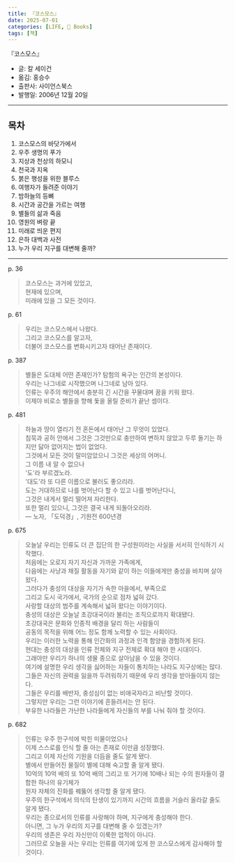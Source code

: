 ```yaml
---
title: 『코스모스』
date: 2025-07-01
categories: [LIFE, 📖 Books]
tags: [책]
---
```



『코스모스』
- 글: 칼 세이건
- 옮김: 홍승수
- 출판사: 사이언스북스
- 발행일: 2006년 12월 20일


--- 


## 목차

1. 코스모스의 바닷가에서
2. 우주 생명의 푸가
3. 지상과 천상의 하모니
4. 천국과 지옥
5. 붉은 행성을 위한 블루스
6. 여행자가 들려준 이야기
7. 밤하늘의 등뼈
8. 시간과 공간을 가르는 여행
9. 별들의 삶과 죽음
10. 영원의 벼랑 끝
11. 미래로 띄운 편지
12. 은하 대백과 사전
13. 누가 우리 지구를 대변해 줄까?


---


p. 36   
> 코스모스는 과거에 있었고,   
> 현재에 있으며,   
> 미래에 있을 그 모든 것이다.   


p. 61
> 우리는 코스모스에서 나왔다.   
> 그리고 코스모스를 알고자,   
> 더불어 코스모스를 변화시키고자 태어난 존재이다.  


p. 387   
> 별들은 도대체 어떤 존재인가? 탐험의 욕구는 인간의 본성이다.   
> 우리는 나그네로 시작했으며 나그네로 남아 있다.   
> 인류는 우주의 해안에서 충분히 긴 시간을 꾸물대며 꿈을 키워 왔다.   
> 이제야 비로소 별들을 향해 돛을 올릴 준비가 끝난 셈이다.  


p. 481   
> 하늘과 땅이 열리기 전 혼돈에서 태어난 그 무엇이 있었다.   
> 침묵과 공허 안에서 그것은 그것만으로 충만하여 변하지 않았고 두루 돌기는 하지만 닳아 없어지는 법이 없었다.   
> 그것에서 모든 것이 말미암았으니 그것은 세상의 어머니.   
> 그 이름 내 알 수 없으나   
> '도'라 부르겠노라.   
> '대도'라 또 다른 이름으로 불러도 좋으리라.   
> 도는 거대하므로 나를 벗어난다 할 수 있고 나를 벗어난다니,   
> 그것은 내게서 멀리 떨어져 자리한다.   
> 또한 멀리 있으니, 그것은 결국 내게 되돌아오리라.   
> ― 노자, 「도덕경」, 기원전 600년경   


p. 675  
> 오늘날 우리는 인류도 더 큰 집단의 한 구성원이라는 사실을 서서히 인식하기 시작했다.   
> 처음에는 오로지 자기 자신과 가까운 가족에게,   
> 다음에는 사냥과 채질 활동을 자기와 같이 하는 이들에게만 충성을 바치며 살아왔다.   
> 그러다가 충성의 대상을 자기가 속한 마을에서, 부족으로   
> 그리고 도시 국가에서, 국가의 순으로 점차 넓혀 갔다.   
> 사랑할 대상의 범주를 계속해서 넓혀 왔다는 이야기이다.   
> 충성의 대상은 오늘날 초강대국이라 불리는 조직으로까지 확대됐다.   
> 초강대국은 문화와 인종적 배경을 달리 하는 사람들이   
> 공동의 목적을 위해 어느 정도 함께 노력할 수 있는 사회이다.   
> 우리는 이러한 노력을 통해 인간화의 과정과 인격 함양을 경험하게 된다.   
> 현대는 충성의 대상을 인류 전체와 지구 전체로 확대 해야 한 시대이다.   
> 그래야만 우리가 하나의 생물 종으로 살아남을 수 있을 것이다.   
> 여기에 설명한 우리 생각을 싫어하는 자들이 통치하는 나라도 지구상에는 많다.   
> 그들은 자신의 권력을 잃을까 두려워하기 때문에 우리 생각을 받아들이지 않는다.   
> 그들은 우리를 배반자, 충성심이 없는 비애국자라고 비난할 것이다.   
> 그렇지만 우리는 그런 이야기에 흔들려서는 안 된다.   
> 부유한 나라들은 가난한 나라들에게 자신들의 부를 나눠 줘야 할 것이다.   


p. 682  
> 인류는 우주 한구석에 박힌 미물이었으나   
> 이제 스스로를 인식 할 줄 아는 존재로 이만큼 성장했다.   
> 그리고 이제 자신의 기원을 더듬을 줄도 알게 됐다.   
> 별에서 만들어진 물질이 별에 대해 숙고할 줄 알게 됐다.   
> 10억의 10억 배의 또 10억 배의 그리고 또 거기에 10배나 되는 수의 원자들이 결합한 하나의 유기체가   
> 원자 자체의 진화를 꿰뚫어 생각할 줄 알게 됐다.   
> 우주의 한구석에서 의식의 탄생이 있기까지 시간의 흐름을 거슬러 올라갈 줄도 알게 됐다.   
> 우리는 종으로서의 인류를 사랑해야 하며, 지구에게 충성해야 한다.   
> 아니면, 그 누가 우리의 지구를 대변해 줄 수 있겠는가?   
> 우리의 생존은 우리 자신만이 이룩한 업적이 아니다.   
> 그러므로 오늘을 사는 우리는 인류를 여기에 있게 한 코스모스에게 감사해야 할 것이다.  

